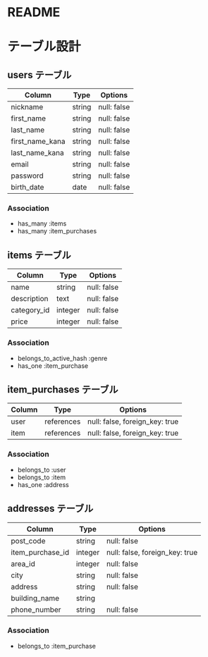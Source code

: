 # README

# テーブル設計

## users テーブル

| Column          | Type   | Options     |
| --------        | ------ | ----------- |
| nickname        | string | null: false |
| first_name      | string | null: false |
| last_name       | string | null: false |
| first_name_kana | string | null: false |
| last_name_kana  | string | null: false |
| email           | string | null: false |
| password        | string | null: false |
| birth_date      | date   | null: false |

### Association

- has_many :items
- has_many :item_purchases

## items テーブル

| Column              | Type            | Options                        |
| ------              | ------          | -----------                    |
| name                | string          | null: false                    |
| description         | text            | null: false                    |
| category_id         | integer         | null: false                    |
| price               | integer         | null: false                    |


### Association
- belongs_to_active_hash :genre
- has_one :item_purchase

## item_purchases テーブル

| Column          | Type             | Options                        |
| ------          | ----------       | ------------------------------ |
| user            | references       | null: false, foreign_key: true |
| item            | references       | null: false, foreign_key: true |

### Association

- belongs_to :user
- belongs_to :item
- has_one :address

## addresses テーブル

| Column            | Type             | Options                        |
| -------           | ----------       | ------------------------------ |
| post_code         | string           | null: false                    |
| item_purchase_id  | integer          | null: false, foreign_key: true |
| area_id           | integer          | null: false                    |
| city              | string           | null: false                    |
| address           | string           | null: false                    |
| building_name     | string           |                                |
| phone_number      | string           | null: false                    |

### Association

- belongs_to :item_purchase
